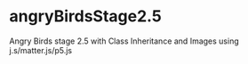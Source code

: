 # angryBirdsStage2.5
Angry Birds stage 2.5 with Class Inheritance and Images
using j.s/matter.js/p5.js